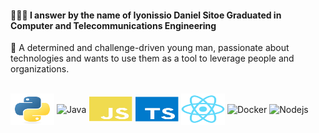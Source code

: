 #### 🧑🏽‍💻 I answer by the name of Iyonissio Daniel Sitoe Graduated in Computer and Telecommunications Engineering

💬 A determined and challenge-driven young man, passionate about technologies and wants to use them as a tool to leverage people and organizations.

 <div style="display: inline_block"><br>
  <img align="center" alt="Rafa-Python" height="50" width="70" src="https://raw.githubusercontent.com/devicons/devicon/master/icons/python/python-original.svg">
  <img align="center" alt="Java" height="60" width="70" src="https://user-images.githubusercontent.com/57901563/169515389-09317c46-9a88-4c9c-baa8-23ba0813bc6e.svg">
  <img align="center" alt="Rafa-Js" height="40" width="70" src="https://raw.githubusercontent.com/devicons/devicon/master/icons/javascript/javascript-plain.svg">
  <img align="center" alt="Rafa-Ts" height="40" width="70" src="https://raw.githubusercontent.com/devicons/devicon/master/icons/typescript/typescript-plain.svg">
  <img align="center" alt="Rafa-React" height="50" width="70" src="https://raw.githubusercontent.com/devicons/devicon/master/icons/react/react-original.svg">
  <img align="center" alt="Docker" height="50" width="70" src="https://user-images.githubusercontent.com/57901563/169516112-a1027c4c-d0cc-408c-92d5-030a4564e308.svg">
  <img align="center" alt="Nodejs" height="60" width="100" src="https://user-images.githubusercontent.com/57901563/169516863-e365040a-7576-4be2-a66e-3cb773683e35.svg">
</div>
